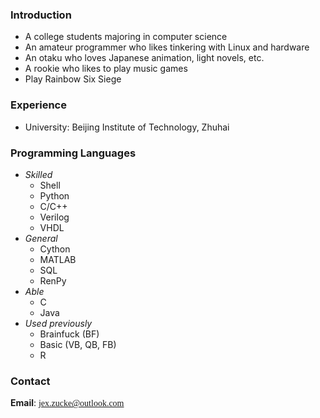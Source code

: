 ### Introduction

- A college students majoring in computer science
- An amateur programmer who likes tinkering with Linux and hardware
- An otaku who loves Japanese animation, light novels, etc.
- A rookie who likes to play music games
- Play Rainbow Six Siege

### Experience

- University: Beijing Institute of Technology, Zhuhai<!-- International Center for Quantum Materials, Peking University -->

### Programming Languages

- *Skilled*
  - Shell
  - Python
  - C/C++
  - Verilog
  - VHDL
- *General*
  - Cython
  - MATLAB
  - SQL
  - RenPy
- *Able*
  - C
  - Java
- *Used previously*
  - Brainfuck (BF)
  - Basic (VB, QB, FB)
  - R

### Contact

**Email**: <font face="Consolas">jex.zucke@outlook.com</font>
